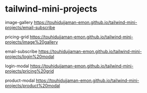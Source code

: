 # tailwind-mini-projects

image-gallery
https://touhidujjaman-emon.github.io/tailwind-mini-projects/email-subscribe

pricing-grid
https://touhidujjaman-emon.github.io/tailwind-mini-projects/image%20gallery

email-subscribe
https://touhidujjaman-emon.github.io/tailwind-mini-projects/login%20modal

login-modal
https://touhidujjaman-emon.github.io/tailwind-mini-projects/pricing%20grid

product-modal
https://touhidujjaman-emon.github.io/tailwind-mini-projects/product%20modal
